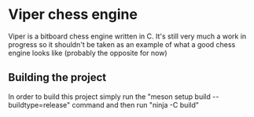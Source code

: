 # Viper chess engine

Viper is a bitboard chess engine written in C.
It's still very much a work in progress so it shouldn't be taken as an example
of what a good chess engine looks like (probably the opposite for now)

## Building the project

In order to build this project simply run the "meson setup build --buildtype=release"
command and then run "ninja -C build"
